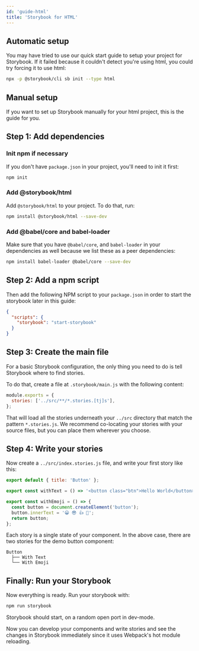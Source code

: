 ```yaml
---
id: 'guide-html'
title: 'Storybook for HTML'
---
```


## Automatic setup

You may have tried to use our quick start guide to setup your project for Storybook.
If it failed because it couldn't detect you're using html, you could try forcing it to use html:

```sh
npx -p @storybook/cli sb init --type html
```

## Manual setup

If you want to set up Storybook manually for your html project, this is the guide for you.

## Step 1: Add dependencies

### Init npm if necessary

If you don't have `package.json` in your project, you'll need to init it first:

```sh
npm init
```

### Add @storybook/html

Add `@storybook/html` to your project. To do that, run:

```sh
npm install @storybook/html --save-dev
```

### Add @babel/core and babel-loader

Make sure that you have `@babel/core`, and `babel-loader` in your dependencies as well because we list these as a peer dependencies:

```sh
npm install babel-loader @babel/core --save-dev 
```

## Step 2: Add a npm script

Then add the following NPM script to your `package.json` in order to start the storybook later in this guide:

```json
{
  "scripts": {
    "storybook": "start-storybook"
  }
}
```

## Step 3: Create the main file

For a basic Storybook configuration, the only thing you need to do is tell Storybook where to find stories.

To do that, create a file at `.storybook/main.js` with the following content:

```js
module.exports = {
  stories: ['../src/**/*.stories.[tj]s'],
};
```

That will load all the stories underneath your `../src` directory that match the pattern `*.stories.js`. We recommend co-locating your stories with your source files, but you can place them wherever you choose.

## Step 4: Write your stories

Now create a `../src/index.stories.js` file, and write your first story like this:

```js
export default { title: 'Button' };

export const withText = () => '<button class="btn">Hello World</button>';

export const withEmoji = () => {
  const button = document.createElement('button');
  button.innerText = '😀 😎 👍 💯';
  return button;
};
```

Each story is a single state of your component. In the above case, there are two stories for the demo button component:

```plaintext
Button
  ├── With Text
  └── With Emoji
```

## Finally: Run your Storybook

Now everything is ready. Run your storybook with:

```sh
npm run storybook
```

Storybook should start, on a random open port in dev-mode.

Now you can develop your components and write stories and see the changes in Storybook immediately since it uses Webpack's hot module reloading.
